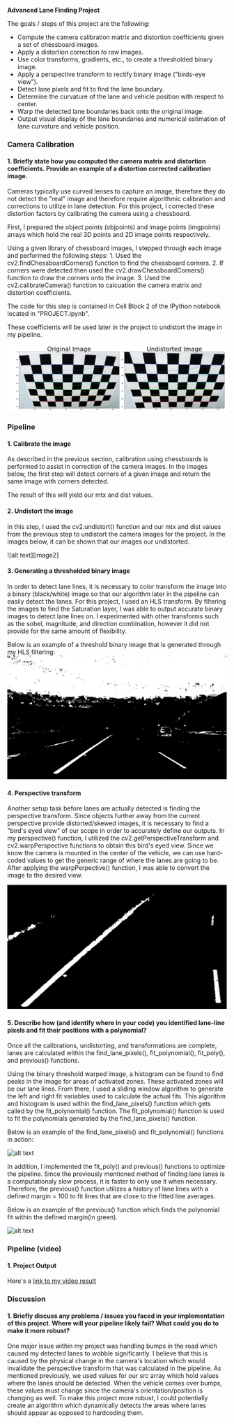 **Advanced Lane Finding Project**

The goals / steps of this project are the following:

* Compute the camera calibration matrix and distortion coefficients given a set of chessboard images.
* Apply a distortion correction to raw images.
* Use color transforms, gradients, etc., to create a thresholded binary image.
* Apply a perspective transform to rectify binary image ("birds-eye view").
* Detect lane pixels and fit to find the lane boundary.
* Determine the curvature of the lane and vehicle position with respect to center.
* Warp the detected lane boundaries back onto the original image.
* Output visual display of the lane boundaries and numerical estimation of lane curvature and vehicle position.

[//]: # (Image References)
[image1]: ./output_images/Undistort.png "Undistorted"
[image3]: ./output_images/test3.jpg "HLS"
[image4]: ./output_images/perspective.jpg "Perspective"
[image5]: ./examples/example.PNG "Fit Visual"
[video1]: ./output_images/clip.mp4 "Video"



### Camera Calibration

#### 1. Briefly state how you computed the camera matrix and distortion coefficients. Provide an example of a distortion corrected calibration image.

Cameras typically use curved lenses to capture an image, therefore they do not detect the "real" image and therefore require algorithmic calibration and corrections to utilize in lane detection. For this project, I corrected these distortion factors by calibrating the camera using a chessboard. 

First, I prepared the object points (objpoints) and image points (imgpoints) arrays which hold the real 3D points and 2D image points respectively.

Using a given library of chessboard images, I stepped through each image and performed the following steps:
    1. Used the cv2.findChessboardCorners() function to find the chessboard corners. 
    2. If corners were detected then used the cv2.drawChessboardCorners() function to draw the corners onto the image.
    3. Used the cv2.calibrateCamera() function to calcuation the camera matrix and distortion coefficients.
    
The code for this step is contained in Cell Block 2 of the IPython notebook located in "PROJECT.ipynb".
    
These coefficients will be used later in the project to undistort the image in my pipeline.


![alt text][image1]

### Pipeline 

#### 1. Calibrate the image

As described in the previous section, calibration using chessboards is performed to assist in correction of the camera images. In the images below, the first step will detect corners of a given image and return the same image with corners detected.

The result of this will yield our mtx and dist values.

#### 2. Undistort the image

In this step, I used the cv2.undistort() function and our mtx and dist values from the previous step to undistort the camera images for the project. In the images below, it can be shown that our images our undistorted.

![alt text][image2]

#### 3. Generating a thresholded binary image

In order to detect lane lines, it is necessary to color transform the image into a binary (black/white) image so that our algorithm later in the pipeline can easily detect the lanes. For this project, I used an HLS transform. By filtering the images to find the Saturation layer, I was able to output accurate binary images to detect lane lines on. I experimented with other transforms such as the sobel, magnitude, and direction combination, however it did not provide for the same amount of flexibility.

Below is an example of a threshold binary image that is generated through my HLS filtering:
![alt text][image3]

#### 4. Perspective transform


Another setup task before lanes are actually detected is finding the perspective transform. Since objects further away from the current perspective provide distorted/skewed images, it is necessary to find a "bird's eyed view" of our scope in order to accurately define our outputs. In my perspective() function, I utilized the cv2.getPerspectiveTransform and cv2.warpPerspective functions to obtain this bird's eyed view. Since we know the camera is mounted in the center of the vehicle, we can use hard-coded values to get the generic range of where the lanes are going to be. After applying the warpPerpective() function, I was able to convert the image to the desired view. 


![alt text][image4]

#### 5. Describe how (and identify where in your code) you identified lane-line pixels and fit their positions with a polynomial?
Once all the calibrations, undistorting, and transformations are complete, lanes are calculated within the find_lane_pixels(), fit_polynomial(), fit_poly(), and previous() functions.

Using the binary threshold warped image, a histogram can be found to find peaks in the image for areas of activated zones. These activated zones will be our lane lines. From there, I used a sliding window algorithm to generate the left and right fit variables used to calculate the actual fits. This algorithm and histogram is used within the find_lane_pixels() function which gets called by the fit_polynomial() function. The fit_polynomial() function is used to fit the polynomials generated by the find_lane_pixels() function.

Below is an example of the find_lane_pixels() and fit_polynomial() functions in action:

![alt text][image5]

In addition, I implemented the fit_poly() and previous() functions to optimize the pipeline. Since the previously mentioned method of finding lane lanes is a computationaly slow process, it is faster to only use it when necessary. Therefore, the previous() function utilizes a history of lane lines with a defined margin = 100 to fit lines that are close to the fitted line averages.

Below is an example of the previous() function which finds the polynomial fit within the defined margin(in green).


![alt text][image5]



### Pipeline (video)

#### 1. Project Output

Here's a [link to my video result](./output_images/clip.mp4)


### Discussion

#### 1. Briefly discuss any problems / issues you faced in your implementation of this project.  Where will your pipeline likely fail?  What could you do to make it more robust?

One major issue within my project was handling bumps in the road which caused my detected lanes to wobble significantly. I believe that this is caused by the physical change in the camera's location which would invalidate the perspective transform that was calculated in the pipeline. As mentioned previously, we used values for our src array which hold values where the lanes should be detected. When the vehicle comes over bumps, these values must change since the camera's orientation/position is changing as well. To make this project more robust, I could potentially create an algorithm which dynamically detects the areas where lanes should appear as opposed to hardcoding them.
